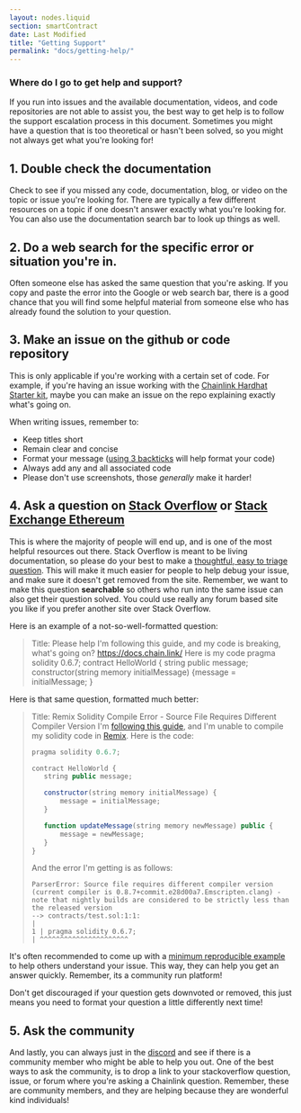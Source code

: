```yaml
---
layout: nodes.liquid
section: smartContract
date: Last Modified
title: "Getting Support"
permalink: "docs/getting-help/"
---
```

### Where do I go to get help and support? 

If you run into issues and the available documentation, videos, and code repositories are not able to assist you, the best way to get help is to follow the support escalation process in this document. Sometimes you might have a question that is too theoretical or hasn't been solved, so you might not always get what you're looking for!

## 1. Double check the documentation

Check to see if you missed any code, documentation, blog, or video on the topic or issue you're looking for. There are typically a few different resources on a topic if one doesn't answer exactly what you're looking for. You can also use the documentation search bar to look up things as well. 

## 2. Do a web search for the specific error or situation you're in. 

Often someone else has asked the same question that you're asking. If you copy and paste the error into the Google or web search bar, there is a good chance that you will find some helpful material from someone else who has already found the solution to your question.

## 3. Make an issue on the github or code repository

This is only applicable if you're working with a certain set of code. For example, if you're having an issue working with the [Chainlink Hardhat Starter kit](https://github.com/smartcontractkit/hardhat-starter-kit), maybe you can make an issue on the repo explaining exactly what's going on. 

When writing issues, remember to:
- Keep titles short
- Remain clear and concise
- Format your message ([using 3 backticks](https://discuss.codecademy.com/t/using-backticks-to-format-your-code/3697) will help format your code)
- Always add any and all associated code
- Please don't use screenshots, those *generally* make it harder!

## 4. Ask a question on [Stack Overflow](https://stackoverflow.com/questions/ask?tags=chainlink) or [Stack Exchange Ethereum](https://ethereum.stackexchange.com/)

This is where the majority of people will end up, and is one of the most helpful resources out there. Stack Overflow is meant to be living documentation, so please do your best to make a [thoughtful, easy to triage question](https://stackoverflow.com/help/how-to-ask). This will make it much easier for people to help debug your issue, and make sure it doesn't get removed from the site. Remember, we want to make this question **searchable** so others who run into the same issue can also get their question solved. You could use really any forum based site you like if you prefer another site over Stack Overflow. 

Here is an example of a not-so-well-formatted question:

> Title: Please help
> I'm following this guide, and my code is breaking, what's going on? 
> https://docs.chain.link/
> Here is my code
> pragma solidity 0.6.7; contract HelloWorld { string public message; constructor(string memory initialMessage) {message = initialMessage; }

Here is that same question, formatted much better:

> Title: Remix Solidity Compile Error - Source File Requires Different Compiler Version
> I'm [following this guide](https://docs.chain.link/docs/beginners-tutorial/), and I'm unable to compile my solidity code in [Remix](https://remix.ethereum.org/). 
> Here is the code:
> ```javascript
> pragma solidity 0.6.7;
>
> contract HelloWorld {
>    string public message;
>
>    constructor(string memory initialMessage) {
>        message = initialMessage;
>    }
>
>    function updateMessage(string memory newMessage) public {
>        message = newMessage;
>    }
>}
>```
>
> And the error I'm getting is as follows:
> 
> ```
> ParserError: Source file requires different compiler version (current compiler is 0.8.7+commit.e28d00a7.Emscripten.clang) - note that nightly builds are considered to be strictly less than the released version
> --> contracts/test.sol:1:1:
> |
> 1 | pragma solidity 0.6.7;
> | ^^^^^^^^^^^^^^^^^^^^^^
> 
> ```

It's often recommended to come up with a [minimum reproducible example](https://stackoverflow.com/help/minimal-reproducible-example) to help others understand your issue. This way, they can help you get an answer quickly. Remember, its a community run platform!

Don't get discouraged if your question gets downvoted or removed, this just means you need to format your question a little differently next time!

## 5. Ask the community 

And lastly, you can always just in the [discord](https://discord.gg/2YHSAey) and see if there is a community member who might be able to help you out. One of the best ways to ask the community, is to drop a link to your stackoverflow question, issue, or forum where you're asking a Chainlink question. Remember, these are community members, and they are helping because they are wonderful kind individuals!
